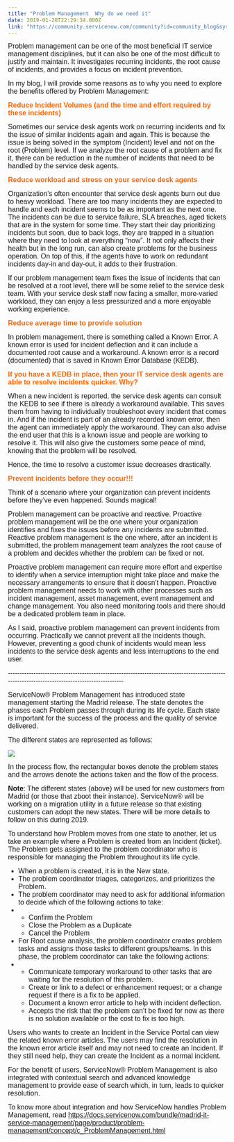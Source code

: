 ```yaml
---
title: "Problem Management  Why do we need it"
date: 2019-01-28T22:29:34.000Z
link: "https://community.servicenow.com/community?id=community_blog&sys_id=40fa9ed1db5ba3c0d6a102d5ca961936"
---
```

<p class="p1"><span style="font-size: 12pt; font-family: arial, helvetica, sans-serif;">Problem management can be one of the most beneficial IT service management disciplines, but it can also be one of the most difficult to justify and maintain. It investigates recurring incidents, the root cause of incidents, and provides a focus on incident prevention.</span></p>
<p class="p1"><span style="font-size: 12pt; font-family: arial, helvetica, sans-serif;">In my blog, I will provide some reasons as to why you need to explore the benefits offered by Problem Management:</span></p>
<p><span style="font-size: 12pt; font-family: arial, helvetica, sans-serif;"><strong><span style="color: #ff6600;">Reduce Incident Volumes (and the time and effort required by these incidents)</span><br /></strong></span></p>
<p><span style="font-size: 12pt; font-family: arial, helvetica, sans-serif;">Sometimes our service desk agents work on recurring incidents and fix the issue of similar incidents again and again. This is because the issue is being solved in the symptom (Incident) level and not on the root (Problem) level. If we analyze the root cause of a problem and fix it, there can be reduction in the number of incidents that need to be handled by the service desk agents.</span></p>
<p><span style="font-size: 12pt; font-family: arial, helvetica, sans-serif;"><strong><span style="color: #ff6600;">Reduce workload and stress on your service desk agents</span><br /></strong></span></p>
<p><span style="font-size: 12pt; font-family: arial, helvetica, sans-serif;">Organization’s often encounter that service desk agents burn out due to heavy workload. There are too many incidents they are expected to handle and each incident seems to be as important as the next one. The incidents can be due to service failure, SLA breaches, aged tickets that are in the system for some time. They start their day prioritizing incidents but soon, due to back logs, they are trapped in a situation where they need to look at everything “now”. It not only affects their health but in the long run, can also create problems for the business operation. On top of this, if the agents have to work on redundant incidents day-in and day-out, it adds to their frustration.</span></p>
<p class="p1"><span style="font-size: 12pt; font-family: arial, helvetica, sans-serif;">If our problem management team fixes the issue of incidents that can be resolved at a root level, there will be some relief to the service desk team. With your service desk staff now facing a smaller, more-varied workload, they can enjoy a less pressurized and a more enjoyable working experience.</span></p>
<p class="p1"><span style="color: #3366ff; font-size: 12pt; font-family: arial, helvetica, sans-serif;"><strong><span style="color: #ff6600;">Reduce average time to provide solution</span><br /></strong></span></p>
<p class="p1"><span style="font-size: 12pt; font-family: arial, helvetica, sans-serif;">In problem management, there is something called a Known Error. A known error is used for incident deflection and it can include a documented root cause and a workaround. A known error is a record (documented) that is saved in Known Error Database (KEDB).</span></p>
<p class="p2"><span style="font-size: 12pt; font-family: arial, helvetica, sans-serif; color: #ff6600;"><strong>If you have a KEDB in place, then your IT service desk agents are able to resolve incidents quicker. Why?</strong></span></p>
<p class="p4"><span style="font-size: 12pt; font-family: arial, helvetica, sans-serif;">When a new incident is reported, the service desk agents can consult the KEDB to see if there is already a workaround available. This saves them from having to individually troubleshoot every incident that comes in. And if the incident is part of an already recorded known error, then the agent can immediately apply the workaround. They can also advise the end user that this is a known issue and people are working to resolve it. This will also give the customers some peace of mind, knowing that the problem will be resolved.</span></p>
<p class="p5"><span style="font-size: 12pt; font-family: arial, helvetica, sans-serif;">Hence, the time to resolve a customer issue decreases drastically.</span></p>
<p class="p5"><span style="color: #ff6600; font-size: 12pt; font-family: arial, helvetica, sans-serif;"><strong>Prevent incidents before they occur!!!</strong></span></p>
<p class="p2"><span style="font-size: 12pt; font-family: arial, helvetica, sans-serif;">Think of a scenario where your organization can prevent incidents before they’ve even happened. Sounds magical!</span></p>
<p class="p2"><span style="font-size: 12pt; font-family: arial, helvetica, sans-serif;">Problem management can be proactive and reactive. Proactive problem management will be the one where your organization identifies and fixes the issues before any incidents are submitted. Reactive problem management is the one where, after an incident is submitted, the problem management team analyzes the root cause of a problem and decides whether the problem can be fixed or not.</span></p>
<p class="p2"><span style="font-size: 12pt; font-family: arial, helvetica, sans-serif;">Proactive problem management can require more effort and expertise to identify when a service interruption might take place and make the necessary arrangements to ensure that it doesn’t happen. Proactive problem management needs to work with other processes such as incident management, asset management, event management and change management. You also need monitoring tools and there should be a dedicated problem team in place.</span></p>
<p class="p2"><span style="font-size: 12pt; font-family: arial, helvetica, sans-serif;">As I said, proactive problem management can prevent incidents from occurring. Practically we cannot prevent all the incidents though. However, preventing a good chunk of incidents would mean less incidents to the service desk agents and less interruptions to the end user.</span></p>
<p class="p1"><span style="font-size: 12pt; font-family: arial, helvetica, sans-serif;">------------------------------------------------------------------------------------------------------------------------------------------------</span></p>
<p class="p1"><span style="font-size: 12pt; font-family: arial, helvetica, sans-serif;">ServiceNow® Problem Management has introduced state management starting the Madrid release. The state denotes the phases each Problem passes through during its life cycle. Each state is important for the success of the process and the quality of service delivered.</span></p>
<p class="p2"><span style="font-size: 12pt; font-family: arial, helvetica, sans-serif;">The different states are represented as follows:</span></p>
<p class="p2"><span style="font-size: 12pt; font-family: arial, helvetica, sans-serif;"><img style="max-width: 100%; max-height: 480px;" src="https://community.servicenow.com/cc05273cdbb76780e0e80b55ca96195a.iix" /></span></p>
<p class="p1"><span style="font-size: 12pt; font-family: arial, helvetica, sans-serif;">In the process flow, the rectangular boxes denote the problem states and the arrows denote the actions taken and the flow of the process.</span></p>
<p class="p1"><span style="font-size: 12pt; font-family: arial, helvetica, sans-serif;"><strong>Note</strong>: The different states (above) will be used for new customers from Madrid (or those that zboot their instance). ServiceNow® will be working on a migration utility in a future release so that existing customers can adopt the new states. There will be more details to follow on this during 2019.</span></p>
<p class="p1"><span style="font-size: 12pt; font-family: arial, helvetica, sans-serif;">To understand how Problem moves from one state to another, let us take an example where a Problem is created from an Incident (ticket). The Problem gets assigned to the problem coordinator who is responsible for managing the Problem throughout its life cycle.</span></p>
<ul class="ul1"><li class="li1"><span style="font-size: 12pt; font-family: arial, helvetica, sans-serif;">When a problem is created, it is in the New state.</span></li><li class="li1"><span style="font-size: 12pt; font-family: arial, helvetica, sans-serif;">The problem coordinator triages, categorizes, and prioritizes the Problem.</span></li><li class="li1"><span style="font-size: 12pt; font-family: arial, helvetica, sans-serif;">The problem coordinator may need to ask for additional information to decide which of the following actions to take:</span></li><li>
<ul class="ul1"><li class="li1"><span style="font-size: 12pt; font-family: arial, helvetica, sans-serif;">Confirm the Problem</span></li><li class="li1"><span style="font-size: 12pt; font-family: arial, helvetica, sans-serif;">Close the Problem as a Duplicate</span></li><li class="li1"><span style="font-size: 12pt; font-family: arial, helvetica, sans-serif;">Cancel the Problem</span></li></ul>
</li><li><span style="font-size: 12pt; font-family: arial, helvetica, sans-serif;">For Root cause analysis, the problem coordinator creates problem tasks and assigns those tasks to different groups/teams. In this phase, the problem coordinator can take the following actions:</span></li><li>
<ul class="ul1"><li><span style="font-size: 12pt; font-family: arial, helvetica, sans-serif;">Communicate temporary workaround to other tasks that are waiting for the resolution of this problem.</span></li><li class="li1"><span style="font-size: 12pt; font-family: arial, helvetica, sans-serif;">Create or link to a defect or enhancement request; or a change request if there is a fix to be applied.</span></li><li class="li1"><span style="font-size: 12pt; font-family: arial, helvetica, sans-serif;">Document a known error article to help with incident deflection.</span></li><li class="li1"><span style="font-size: 12pt; font-family: arial, helvetica, sans-serif;">Accepts the risk that the problem can’t be fixed for now as there is no solution available or the cost to fix is too high.</span></li></ul>
</li></ul>
<p><span style="font-size: 12pt; font-family: arial, helvetica, sans-serif;">Users who wants to create an Incident in the Service Portal can view the related known error articles. The users may find the resolution in the known error article itself and may not need to create an Incident. If they still need help, they can create the Incident as a normal incident.</span></p>
<p class="p1"><span style="font-size: 12pt; font-family: arial, helvetica, sans-serif;">For the benefit of users, ServiceNow® Problem Management is also integrated with contextual search and advanced knowledge management to provide ease of search which, in turn, leads to quicker resolution.</span></p>
<p class="p4"><span class="s3" style="font-size: 12pt; font-family: arial, helvetica, sans-serif;">To know more about integration and how ServiceNow handles Problem Management, read <a href="https://docs.servicenow.com/bundle/madrid-it-service-management/page/product/problem-management/concept/c_ProblemManagement.html" rel="nofollow"><span class="s4">https://docs.servicenow.com/bundle/madrid-it-service-management/page/product/problem-management/concept/c_ProblemManagement.html</span></a></span></p>
